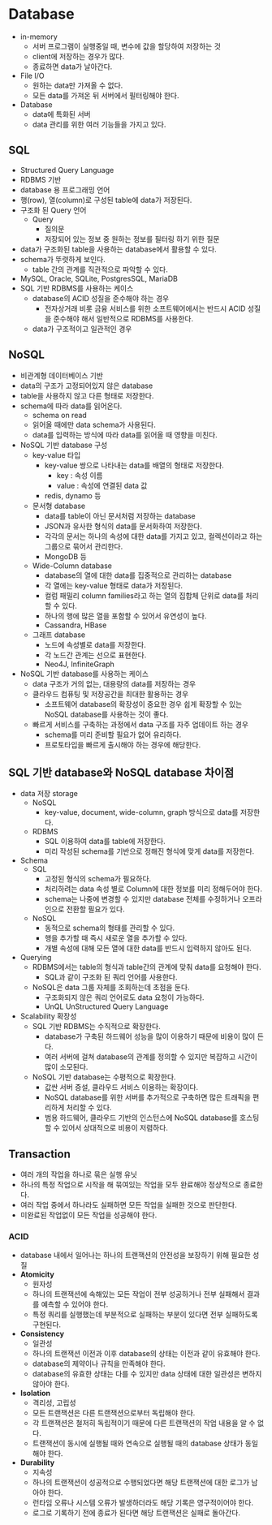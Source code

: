 # Database

* in-memory
  * 서버 프로그램이 실행중일 때, 변수에 값을 할당하여 저장하는 것
  * client에 저장하는 경우가 많다. 
  * 종료하면 data가 날아간다. 
* File I/O
  * 원하는 data만 가져올 수 없다. 
  * 모든 data를 가져온 뒤 서버에서 필터링해야 한다. 
* Database
  * data에 특화된 서버
  * data 관리를 위한 여러 기능들을 가지고 있다. 

## SQL

* Structured Query Language
* RDBMS 기반
* database 용 프로그래밍 언어
* 행(row), 열(column)로 구성된 table에 data가 저장된다.
* 구조화 된 Query 언어
  * Query
    * 질의문
    * 저장되어 있는 정보 중 원하는 정보를 필터링 하기 위한 질문
* data가 구조화된 table을 사용하는 database에서 활용할 수 있다.
* schema가 뚜렷하게 보인다. 
  * table 간의 관계를 직관적으로 파악할 수 있다. 
* MySQL, Oracle, SQLite, PostgresSQL, MariaDB
* SQL 기반 RDBMS를 사용하는 케이스
  * database의 ACID 성질을 준수해야 하는 경우
    * 전자상거래 비롯 금융 서비스를 위한 소프트웨어에서는 반드시 ACID 성질을 준수해야 해서 일반적으로 RDBMS를 사용한다.
  * data가 구조적이고 일관적인 경우 

## NoSQL

* 비관계형 데이터베이스 기반
* data의 구조가 고정되어있지 않은 database
* table을 사용하지 않고 다른 형태로 저장한다. 
* schema에 따라 data를 읽어온다.
  * schema on read
  * 읽어올 때에만 data schema가 사용된다.
  * data를 입력하는 방식에 따라 data를 읽어올 때 영향을 미친다.
* NoSQL 기반 database 구성
  * key-value 타입
    * key-value 쌍으로 나타내는 data를 배열의 형태로 저장한다. 
      * key : 속성 이름
      * value : 속성에 연결된 data 값
    * redis, dynamo 등
  * 문서형 database
    * data를 table이 아닌 문서처럼 저장하는 database
    * JSON과 유사한 형식의 data를 문서화하여 저장한다. 
    * 각각의 문서는 하나의 속성에 대한 data를 가지고 있고, 컬렉션이라고 하는 그룹으로 묶어서 관리한다. 
    * MongoDB 등
  * Wide-Column database
    * database의 열에 대한 data를 집중적으로 관리하는 database
    * 각 열에는 key-value 형태로 data가 저장된다. 
    * 컬럼 패밀리 column families라고 하는 열의 집합체 단위로 data를 처리할 수 있다. 
    * 하나의 행에 많은 열을 포함할 수 있어서 유연성이 높다. 
    * Cassandra, HBase
  * 그래프 database
    * 노드에 속성별로 data를 저장한다. 
    * 각 노드간 관계는 선으로 표현한다.
    * Neo4J, InfiniteGraph
* NoSQL 기반 database를 사용하는 케이스
  * data 구조가 거의 없는, 대용량의 data를 저장하는 경우
  * 클라우드 컴퓨팅 및 저장공간을 최대한 활용하는 경우
    * 소프트웨어 database의 확장성이 중요한 경우 쉽게 확장할 수 있는 NoSQL database를 사용하는 것이 좋다.
  * 빠르게 서비스를 구축하는 과정에서 data 구조를 자주 업데이트 하는 경우
    * schema를 미리 준비할 필요가 없어 유리하다. 
    * 프로토타입을 빠르게 출시해야 하는 경우에 해당한다.

## SQL 기반 database와 NoSQL database 차이점

* data 저장 storage
  * NoSQL 
    * key-value, document, wide-column, graph 방식으로 data를 저장한다. 
  * RDBMS
    * SQL 이용하여 data를 table에 저장한다. 
    * 미리 작성된 schema를 기반으로 정해진 형식에 맞게 data를 저장한다.
* Schema
  * SQL
    * 고정된 형식의 schema가 필요하다.
    * 처리하려는 data 속성 별로 Column에 대한 정보를 미리 정해두어야 한다.
    * schema는 나중에 변경할 수 있지만 database 전체를 수정하거나 오프라인으로 전환할 필요가 있다.
  * NoSQL
    * 동적으로 schema의 형태를 관리할 수 있다.
    * 행을 추가할 때 즉시 새로운 열을 추가할 수 있다. 
    * 개별 속성에 대해 모든 열에 대한 data를 반드시 입력하지 않아도 된다.
* Querying
  * RDBMS에서는 table의 형식과 table간의 관계에 맞춰 data를 요청해야 한다.
    * SQL과 같이 구조화 된 쿼리 언어를 사용한다.
  * NoSQL은 data 그룹 자체를 조회하는데 초점을 둔다.
    * 구조화되지 않은 쿼리 언어로도 data 요청이 가능하다.
    * UnQL UnStructured Query Language
* Scalability 확장성
  * SQL 기반 RDBMS는 수직적으로 확장한다. 
    * database가 구축된 하드웨어 성능을 많이 이용하기 때문에 비용이 많이 든다.
    * 여러 서버에 걸쳐 database의 관계를 정의할 수 있지만 복잡하고 시간이 많이 소모된다.
  * NoSQL 기반 database는 수평적으로 확장한다.
    * 값싼 서버 증설, 클라우드 서비스 이용하는 확장이다.
    * NoSQL database를 위한 서버를 추가적으로 구축하면 많은 트래픽을 편리하게 처리할 수 있다. 
    * 범용 하드웨어, 클라우드 기반의 인스턴스에 NoSQL database를 호스팅할 수 있어서 상대적으로 비용이 저렴하다. 


## Transaction

* 여러 개의 작업을 하나로 묶은 실행 유닛
* 하나의 특정 작업으로 시작을 해 묶여있는 작업을 모두 완료해야 정상적으로 종료한다. 
* 여러 작업 중에서 하나라도 실패하면 모든 작업을 실패한 것으로 판단한다. 
* 미완료된 작업없이 모든 작업을 성공해야 한다. 
  
### ACID
  
  * database 내에서 일어나는 하나의 트랜잭션의 안전성을 보장하기 위해 필요한 성질
  * **Atomicity**
    * 원자성
    * 하나의 트랜잭션에 속해있는 모든 작업이 전부 성공하거나 전부 실패해서 결과를 예측할 수 있어야 한다. 
    * 특정 쿼리를 실행했는데 부분적으로 실패하는 부분이 있다면 전부 실패하도록 구현된다. 
  * **Consistency**
    * 일관성
    * 하나의 트랜잭션 이전과 이후 database의 상태는 이전과 같이 유효해야 한다. 
    * database의 제약이나 규칙을 만족해야 한다. 
    * database의 유효한 상태는 다를 수 있지만 data 상태에 대한 일관성은 변하지 않아야 한다. 
  * **Isolation**
    * 격리성, 고립성
    * 모든 트랜잭션은 다른 트랜잭션으로부터 독립해야 한다. 
    * 각 트랜잭션은 철저히 독립적이기 때문에 다른 트랜잭션의 작업 내용을 알 수 없다. 
    * 트랜잭션이 동시에 실행될 때와 연속으로 실행될 때의 database 상태가 동일해야 한다. 
  * **Durability**
    * 지속성
    * 하나의 트랜잭션이 성공적으로 수행되었다면 해당 트랜잭션에 대한 로그가 남아야 한다. 
    * 런타임 오류나 시스템 오류가 발생하더라도 해당 기록은 영구적이어야 한다. 
    * 로그로 기록하기 전에 종료가 된다면 해당 트랜잭션은 실패로 돌아간다. 